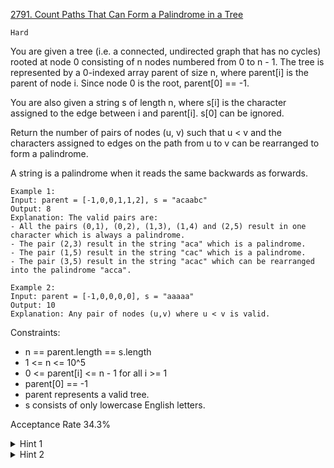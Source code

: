 [2791. Count Paths That Can Form a Palindrome in a Tree](https://leetcode.com/problems/count-paths-that-can-form-a-palindrome-in-a-tree/description/)

`Hard`

You are given a tree (i.e. a connected, undirected graph that has no cycles) rooted at node 0 consisting of n nodes numbered from 0 to n - 1. The tree is represented by a 0-indexed array parent of size n, where parent[i] is the parent of node i. Since node 0 is the root, parent[0] == -1.

You are also given a string s of length n, where s[i] is the character assigned to the edge between i and parent[i]. s[0] can be ignored.

Return the number of pairs of nodes (u, v) such that u < v and the characters assigned to edges on the path from u to v can be rearranged to form a palindrome.

A string is a palindrome when it reads the same backwards as forwards.

```
Example 1:
Input: parent = [-1,0,0,1,1,2], s = "acaabc"
Output: 8
Explanation: The valid pairs are:
- All the pairs (0,1), (0,2), (1,3), (1,4) and (2,5) result in one character which is always a palindrome.
- The pair (2,3) result in the string "aca" which is a palindrome.
- The pair (1,5) result in the string "cac" which is a palindrome.
- The pair (3,5) result in the string "acac" which can be rearranged into the palindrome "acca".

Example 2:
Input: parent = [-1,0,0,0,0], s = "aaaaa"
Output: 10
Explanation: Any pair of nodes (u,v) where u < v is valid.
``` 

Constraints:

- n == parent.length == s.length
- 1 <= n <= 10^5
- 0 <= parent[i] <= n - 1 for all i >= 1
- parent[0] == -1
- parent represents a valid tree.
- s consists of only lowercase English letters.

Acceptance Rate
34.3%

<details>
<summary>Hint 1</summary>

A string is a palindrome if the number of characters with an odd frequency is either 0 or 1.

</details>

<details>
<summary>Hint 2</summary>

Let mask[v] be a mask of 26 bits that represent the parity of each character in the alphabet on the path from node 0 to v. How can you use this array to solve the problem?

</details>